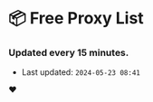# :package: Free Proxy List
### Updated every 15 minutes.

- Last updated: `2024-05-23 08:41`

:heart:
